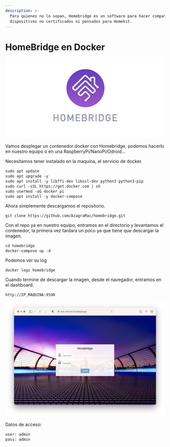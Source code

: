 ```yaml
---
description: >-
  Para quienes no lo sepan, Homebridge es un software para hacer compatible
  dispositivos no certificados ni pensados para Homekit.
---
```


# HomeBridge en Docker

![](../.gitbook/assets/homebridge-lib.png)

Vamos desplegar un contenedor docker con Homebridge, podemos hacerlo en nuestro equipo o en una RaspberryPi/NanoPi/Odroid...&#x20;

Necesitamos tener instalado en la maquina, el servicio de docker.&#x20;

```
sudo apt update
sudo apt upgrade -y
sudo apt install -y libffi-dev libssl-dev python3 python3-pip
sudo curl -sSL https://get.docker.com | sh
sudo usermod -aG docker pi
sudo apt install -y docker-compose
```

Ahora simplemente descargamos el repositorio.

```
git clone https://github.com/AzagraMac/homebridge.git
```

Con el repo ya en nuestro equipo, entramos en el directorio y levantamos el contenedor, la primera vez tardara un poco ya que tiene que descargar la imagen.&#x20;

```
cd homebridge
docker-compose up -d
```

Podemos ver su log

```
docker logs homebridge
```

Cuando termine de descargar la imagen, desde el navegador, entramos en el dashboard.

```
http://IP_MAQUINA:9590
```

![](<../.gitbook/assets/Captura de pantalla 2022-03-01 a las 19.01.15.png>)

Datos de acceso:

```
user: admin
pass: admin
```
